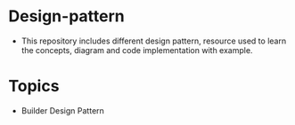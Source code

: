# Design-pattern
- This repository includes different design pattern, resource used to learn the concepts, diagram and code implementation with example.

# Topics
- Builder Design Pattern
